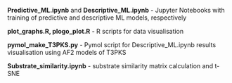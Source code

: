 **Predictive_ML.ipynb** and **Descriptive_ML.ipynb** - Jupyter Notebooks with training of predictive and descriptive ML models, respectively

**plot_graphs.R, plogo_plot.R** - R scripts for data visualisation

**pymol_make_T3PKS.py** - Pymol script for Descriptive_ML.ipynb results visualisation using AF2 models of T3PKS

**Substrate_similarity.ipynb** - substrate similarity matrix calculation and t-SNE

